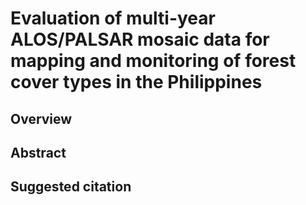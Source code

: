 # Evaluation of multi-year ALOS/PALSAR mosaic data for mapping and monitoring of forest cover types in the Philippines

## Overview


## Abstract


## Suggested citation
